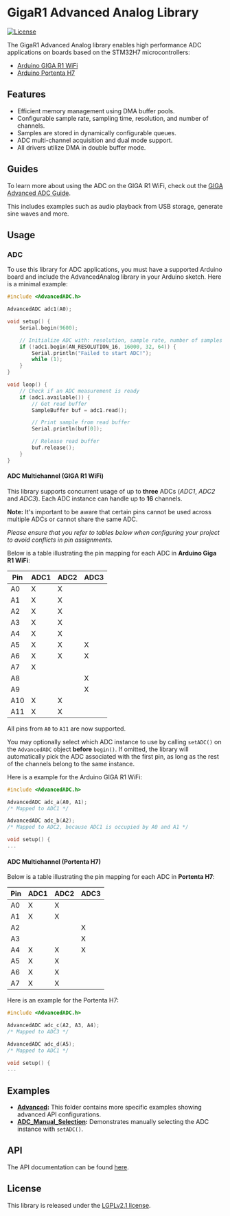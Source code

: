 # GigaR1 Advanced Analog Library

[![License](https://img.shields.io/badge/License-LGPLv2.1-blue.svg)](../LICENSE)

The GigaR1 Advanced Analog library enables high performance ADC applications on boards based on the STM32H7 microcontrollers:
- [Arduino GIGA R1 WiFi](https://store.arduino.cc/products/giga-r1-wifi)
- [Arduino Portenta H7](https://store.arduino.cc/products/portenta-h7)

## Features

- Efficient memory management using DMA buffer pools.
- Configurable sample rate, sampling time, resolution, and number of channels.
- Samples are stored in dynamically configurable queues.
- ADC multi-channel acquisition and dual mode support.
- All drivers utilize DMA in double buffer mode.

## Guides

To learn more about using the ADC on the GIGA R1 WiFi, check out the [GIGA Advanced ADC Guide](https://docs.arduino.cc/tutorials/giga-r1-wifi/giga-audio).

This includes examples such as audio playback from USB storage, generate sine waves and more.
## Usage

### ADC

To use this library for ADC applications, you must have a supported Arduino board and include the AdvancedAnalog library in your Arduino sketch. Here is a minimal example:

```cpp
#include <AdvancedADC.h>

AdvancedADC adc1(A0);

void setup() {
    Serial.begin(9600);

    // Initialize ADC with: resolution, sample rate, number of samples per channel, queue depth
    if (!adc1.begin(AN_RESOLUTION_16, 16000, 32, 64)) {
        Serial.println("Failed to start ADC!");
        while (1);
    }
}

void loop() {
    // Check if an ADC measurement is ready
    if (adc1.available()) {
        // Get read buffer
        SampleBuffer buf = adc1.read();

        // Print sample from read buffer
        Serial.println(buf[0]);

        // Release read buffer
        buf.release();
    }
}
```

#### ADC Multichannel (GIGA R1 WiFi)
This library supports concurrent usage of up to **three** ADCs (_ADC1_, _ADC2_ and _ADC3_).
Each ADC instance can handle up to **16** channels.

**Note:** It's important to be aware that certain pins cannot be used across multiple ADCs or cannot share the same ADC.

*Please ensure that you refer to tables below when configuring your project to avoid conflicts in pin assignments.*

Below is a table illustrating the pin mapping for each ADC in **Arduino Giga R1 WiFi**:

| Pin   | ADC1  | ADC2  | ADC3  |
|-------|-------|-------|-------|
| A0    | X     | X      |      |
| A1    | X     | X      |      |
| A2    | X     | X      |      |
| A3    | X     | X      |      |
| A4    | X     | X      |      |
| A5    | X     | X      | X    |
| A6    | X     | X      | X    |
| A7    | X     |        |      |
| A8    |       |        | X    |
| A9    |       |        | X    |
| A10   | X     | X      |      |
| A11   | X     | X      |      |


All pins from `A0` to `A11` are now supported.

You may optionally select which ADC instance to use by calling `setADC()` on the
`AdvancedADC` object **before** `begin()`. If omitted, the library will
automatically pick the ADC associated with the first pin, as long as the rest of
the channels belong to the same instance.

Here is a example for the Arduino GIGA R1 WiFi:

```cpp
#include <AdvancedADC.h>

AdvancedADC adc_a(A0, A1); 
/* Mapped to ADC1 */

AdvancedADC adc_b(A2);
/* Mapped to ADC2, because ADC1 is occupied by A0 and A1 */

void setup() {
...
```

#### ADC Multichannel (Portenta H7)

Below is a table illustrating the pin mapping for each ADC in **Portenta H7**:

| Pin   | ADC1  | ADC2  | ADC3  |
|-------|-------|-------|-------|
| A0    | X     | X     |       |
| A1    | X     | X     |       |
| A2    |       |       | X     |
| A3    |       |       | X     |
| A4    | X     | X     | X     |
| A5    | X     | X     |       |
| A6    | X     | X     |       |
| A7    | X     | X     |       |

Here is an example for the Portenta H7:

```cpp
#include <AdvancedADC.h>

AdvancedADC adc_c(A2, A3, A4); 
/* Mapped to ADC3 */

AdvancedADC adc_d(A5);
/* Mapped to ADC1 */

void setup() {
...
```

## Examples
- **[Advanced](../examples/Advanced):** This folder contains more specific examples showing advanced API configurations.
- **[ADC_Manual_Selection](../examples/Advanced/ADC_Manual_Selection):** Demonstrates manually selecting the ADC instance with `setADC()`.

## API

The API documentation can be found [here](./api.md).

## License

This library is released under the [LGPLv2.1 license](../LICENSE).

